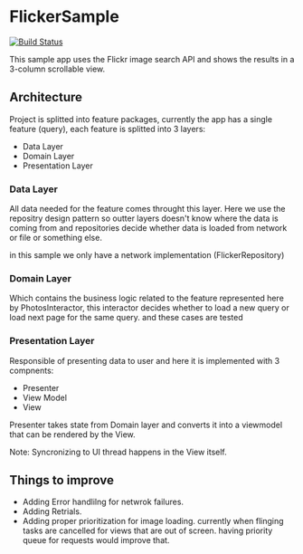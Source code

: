 # FlickerSample
[![Build Status](https://travis-ci.org/SherifMakhlouf/FlickerSample.svg?branch=master)](https://travis-ci.org/SherifMakhlouf/FlickerSample)

This sample app uses the Flickr image search API and shows the results in a 3-column scrollable view.

## Architecture

Project is splitted into feature packages, currently the app has a single feature (query), each feature is splitted into 3 layers:
- Data Layer
- Domain Layer
- Presentation Layer

### Data Layer

All data needed for the feature comes throught this layer. Here we use the repositry design pattern so outter layers doesn't know where the data is coming from and repositories decide whether data is loaded from network or file or something else.

in this sample we only have a network implementation (FlickerRepository)

### Domain Layer

Which contains the business logic related to the feature represented here by PhotosInteractor, this interactor decides whether to load a new query or load next page for the same query. and these cases are tested

### Presentation Layer

Responsible of presenting data to user and here it is implemented with 3 compnents:
- Presenter
- View Model
- View

Presenter takes state from Domain layer and converts it into a viewmodel that can be rendered by the View.

Note: Syncronizing to UI thread happens in the View itself.

## Things to improve
- Adding Error handlilng for netwrok failures.
- Adding Retrials.
- Adding proper prioritization for image loading. currently when flinging tasks are cancelled for views that are out of screen. having priority queue for requests would improve that.
